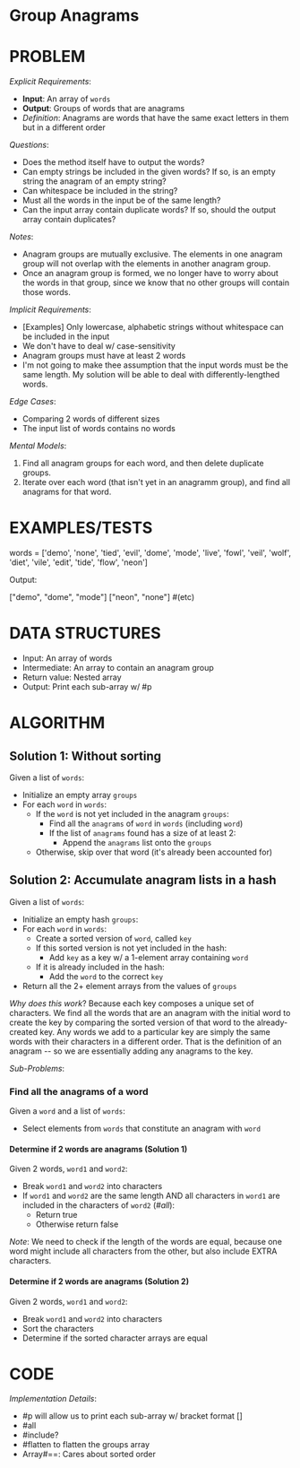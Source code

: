 # Group Anagrams

# PROBLEM

*Explicit Requirements*:
- **Input**: An array of `words`
- **Output**: Groups of words that are anagrams
- *Definition*: Anagrams are words that have the same exact letters in them but in a different order

*Questions*:
- Does the method itself have to output the words?
- Can empty strings be included in the given words? If so, is an empty string the anagram of an empty string?
- Can whitespace be included in the string?
- Must all the words in the input be of the same length?
- Can the input array contain duplicate words? If so, should the output array contain duplicates?

*Notes*:
- Anagram groups are mutually exclusive. The elements in one anagram group will not overlap with the elements in another anagram group.
- Once an anagram group is formed, we no longer have to worry about the words in that group, since we know that no other groups will contain those words. 

*Implicit Requirements*:
- [Examples] Only lowercase, alphabetic strings without whitespace can be included in the input
- We don't have to deal w/ case-sensitivity
- Anagram groups must have at least 2 words
- I'm not going to make thee assumption that the input words must be the same length. My solution will be able to deal with differently-lengthed words.

*Edge Cases*:
- Comparing 2 words of different sizes
- The input list of words contains no words

*Mental Models*:
1. Find all anagram groups for each word, and then delete duplicate groups.
2. Iterate over each word (that isn't yet in an anagramm group), and find all anagrams for that word.

# EXAMPLES/TESTS

words =  ['demo', 'none', 'tied', 'evil', 'dome', 'mode', 'live',
          'fowl', 'veil', 'wolf', 'diet', 'vile', 'edit', 'tide',
          'flow', 'neon']

Output:

["demo", "dome", "mode"]
["neon", "none"]
#(etc)

# DATA STRUCTURES

- Input: An array of words
- Intermediate: An array to contain an anagram group
- Return value: Nested array
- Output: Print each sub-array w/ #p

# ALGORITHM

## Solution 1: Without sorting

Given a list of `words`:
- Initialize an empty array `groups`
- For each `word` in `words`:
  - If the `word` is not yet included in the anagram `groups`:
    - Find all the `anagrams` of `word` in `words` (including `word`)
    - If the list of `anagrams` found has a size of at least 2:
      - Append the `anagrams` list onto the `groups`
  - Otherwise, skip over that word (it's already been accounted for)

## Solution 2: Accumulate anagram lists in a hash

Given a list of `words`:
- Initialize an empty hash `groups`:
- For each `word` in `words`:
  - Create a sorted version of `word`, called `key`
  - If this sorted version is not yet included in the hash:
    - Add `key` as a key w/ a 1-element array containing `word`
  - If it is already included in the hash:
    - Add the `word` to the correct `key`
- Return all the 2+ element arrays from the values of `groups`

*Why does this work*? Because each key composes a unique set of characters. We find all the words that are an anagram with the initial word to create the key by comparing the sorted version of that word to the already-created key. Any words we add to a particular key are simply the same words with their characters in a different order. That is the definition of an anagram -- so we are essentially adding any anagrams to the key.

*Sub-Problems*:

### Find all the anagrams of a word

Given a `word` and a list of `words`:
- Select elements from `words` that constitute an anagram with `word`

#### Determine if 2 words are anagrams (Solution 1)

Given 2 words, `word1` and `word2`:
- Break `word1` and `word2` into characters
- If `word1` and `word2` are the same length AND all characters in `word1` are included in the characters of `word2` (*#all*):
  - Return true
  - Otherwise return false

*Note*: We need to check if the length of the words are equal, because one word might include all characters from the other, but also include EXTRA characters.

#### Determine if 2 words are anagrams (Solution 2)

Given 2 words, `word1` and `word2`:
- Break `word1` and `word2` into characters
- Sort the characters
- Determine if the sorted character arrays are equal

# CODE

*Implementation Details*:
- #p will allow us to print each sub-array w/ bracket format []
- #all
- #include?
- #flatten to flatten the groups array
- Array#==: Cares about sorted order